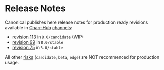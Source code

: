 # Release Notes

Canonical publishes here release notes for production ready revisions available in [CharmHub](https://charmhub.io) [channels](https://juju.is/docs/sdk/channel):


* [revision 113](/t/12221) in `8.0/candidate` (WIP)
* [revision 99](/t/11880) in `8.0/stable`
* [revision 75](/t/11879) in `8.0/stable`

All other [risks](https://juju.is/docs/sdk/channel#heading--risk) (`candidate`, `beta`, `edge`) are NOT recommended for production usage.